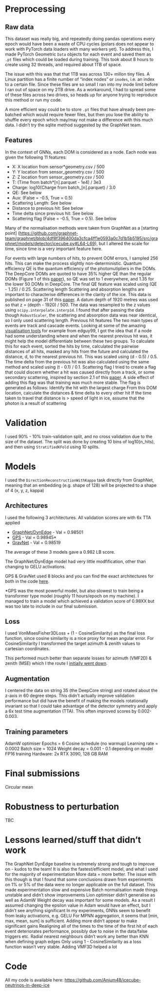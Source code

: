 # Preprocessing

## Raw data

This dataset was really big, and repeatedly doing pandas operations every epoch would have been a waste of CPU cycles (polars does not appear to work with PyTorch data loaders with many workers yet). To address this, I made PyTorch Geometric `Data` objects for each event and saved them as `.pt` files which could be loaded during training. This took about 8 hours to create using 32 threads, and required about 1TB of space.

The issue with this was that that 1TB was across 130+ millon tiny files. A Linux partition has a finite number of “index nodes” or `inodes`, i.e. an index to a certain file. Since these files are so small I ran into my inode limit before I ran out of space on my 2TB drive. As a workaround, I had to spread some of these files across two drives, so heads up for anyone trying to reproduce this method or run my code.

A more efficient way could be to store `.pt` files that have already been pre-batched which would require fewer files, but then you lose the ability to shuffle every epoch which may/may not make a difference with this much data. I didn’t try the sqlite method suggested by the GraphNet team.

## Features

In the context of GNNs, each DOM is considered as a node. Each node was given the following 11 features:

- X: X location from sensor\*geometry.csv / 500
- Y: Y location from sensor_geometry.csv / 500
- Z: Z location from sensor_geometry.csv / 500
- T: (Time from batch\*[n].parquet - 1e4) / 3e3
- Charge: log10(Charge from batch\_[n].parquet) / 3.0
- QE: See below
- Aux: (False = -0.5, True = 0.5)
- Scattering Length: See below
- Distance to previous hit: See below
- Time delta since previous hit: See below
- Scattering flag (False = -0.5, True = 0.5). See below

Many of the normalisation methods were taken from GraphNet as a [starting point] (https://github.com/graphnet-team/graphnet/blob/4df8f396400da3cfca4ff1e0593a0c7d1b5b5195/src/graphnet/models/detector/icecube.py#L64-L69), but I altered the scale for time, since time is a very important feature here.

For events with large numbers of hits, to prevent OOM errors, I sampled 256 hits. This can make the process slightly non-deterministic.
Quantum efficiency
QE is the quantum efficiency of the photomutipliers in the DOMs. The DeepCore DOMs are quoted to have 35% higher QE than the regular DOMs (Figure 1 of this [paper](https://arxiv.org/pdf/2209.03042.pdf)), so QE was set to 1 everywhere, and 1.35 for the lower 50 DOMs in DeepCore. The final QE feature was scaled using (QE - 1.25) / 0.25.
Scattering length
Scattering and absorption lengths are important to characterise differences in the clarity of the ice. This data is published on page 31 of this [paper](https://arxiv.org/abs/1301.5361). A datum depth of 1920 metres was used so that z = (depth - 1920) / 500. The data was resampled to the z values using `scipy.interpolate.interp1d`. I found that after passing the data though `RobustScaler`, the scattering and absorption data was near identical, so I only used scattering length.
Previous hit features
The two main types of events are track and cascade events. Looking at some of the amazing [visualisation tools](https://www.kaggle.com/competitions/icecube-neutrinos-in-deep-ice/discussion/388858) for example from edguy99, I got the idea that if a node had some understanding where and when the nearest previous hit was, it might help the model differentiate between these two groups. To calculate this for each event, sorted the hits by time, calculated the pairwise distances of all hits, masked any hits from the future and calculated the distance, d, to the nearest previous hit. This was scaled using (d - 0.5) / 0.5. The time delta from the previous hit was also calculated using the same method and scaled using (t - 0.1) / 0.1.
Scattering flag
I tried to create a flag that could discern whether a hit was caused directly from a track, or some secondary scattering, inspired by section 2.1 of this [paper](https://arxiv.org/pdf/2203.02303.pdf). A side effect of adding this flag was that training was much more stable. The flag is generated as follows:
Identify the hit with the largest charge
From this DOM location, calculate the distances & time delta to every other hit
If the time taken to travel that distance is > speed of light in ice, assume that the photon is a result of scattering

# Validation

I used 90% - 10% train-validation split, and no cross validation due to the size of the dataset. The split was done by creating 10 bins of log10(n_hits), and then using `StratifiedKFold` using 10 splits.

# Models

I used the `DirectionReconstructionWithKappa` task directly from GraphNet, meaning that an embedding (e.g. shape of 128) will be projected to a shape of 4 (x, y, z, kappa)

## Architectures

I used the following 3 architectures. All validation scores are with 6x TTA applied

- [GraphNet/DynEdge](https://github.com/graphnet-team/graphnet) - Val = 0.98501
- [GPS](https://arxiv.org/abs/2205.12454) - Val = 0.98945\*
- [GravNet](https://arxiv.org/abs/1902.07987) - Val = 0.98519

The average of these 3 models gave a 0.982 LB score.

The GraphNet/DynEdge model had very little modfification, other than changing to GELU activations.

GPS & GravNet used 8 blocks and you can find the exact architectures for both in the code [here](https://github.com/Anjum48/icecube-neutrinos-in-deep-ice/blob/main/src/modules.py).

\*GPS was the most powerful model, but also slowest to train being a transformer type model (roughly 11 hours/epoch on my machine). I managed to train a model which achieved a validation score of 0.98XX but was too late to include in our final submission.

## Loss

I used VonMisesFisher3DLoss + (1 - CosineSimilarity) as the final loss function, since cosine similarity is a nice proxy for mean angular error. For CosineSimilarity I transformed the target azimuth & zenith values to cartesian coordinates.

This performed much better than separate losses for azimuth (VMF2D) & zenith (MSE) which I the route I [initially went down](https://www.kaggle.com/competitions/icecube-neutrinos-in-deep-ice/discussion/383546).

## Augmentation

I centered the data on string 35 (the DeepCore string) and rotated about the z-axis in 60 degree steps. This didn’t actually improve validation performance but did have the benefit of making the models rotationally invariant so that I could take advantage of the detector symmetry and apply a 6x test time augmentation (TTA). This often improved scores by 0.002-0.003.

## Training parameters

AdamW optimiser
Epochs = 6
Cosine schedule (no warmup)
Learning rate = 0.0002
Batch size = 1024
Weight decay = 0.001 - 0.1 depending on model
FP16 training
Hardware: 2x RTX 3090, 128 GB RAM

# Final submissions

Circular mean

# Robustness to perturbation

TBC

# Lessons learned/stuff that didn’t work

The GraphNet DynEdge baseline is extremely strong and tough to improve on - kudos to the team! It is also the fastest/efficient model, and what I used for the majority of experimentation
More data = more better. The issue with this though is that I found that some conclusions drawn from experiments on 1% or 5% of the data were no longer applicable on the full dataset. This made experimentation slow and expensive
Batch normalisation made things unstable and didn’t show improvements
Lion optimiser didn’t generalise as well as AdamW
Weight decay was important for some models. As a result I assumed changing the epsilon value in Adam would have an effect, but I didn’t see anything significant
In my experiments, GNNs seem to benefit from leaky activations, e.g. GELU
For MPNN aggregation, it seems that [min, max, mean, sum] is sufficient. Adding more didn’t appear to make significant gains
Realigning all of the times to the time of the first hit of each event deteriorates performance, possibly due to noise in the data/false triggers etc.
Radial nearest neighbours didn’t work any better than KNN when defining graph edges
Only using 1 - CosineSimilarity as a loss function wasn’t very stable. Adding VMF3D helped a lot

# Code

All my code is available here: https://github.com/Anjum48/icecube-neutrinos-in-deep-ice
